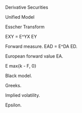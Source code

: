 Derivative Securities

Unified Model

Esscher Transform

EXY = E^YX EY

Forward measure. EAD = E^DA ED.

European forward value EA.

E max{k - F, 0}

Black model.

Greeks.

Implied volatility.

Epsilon.
